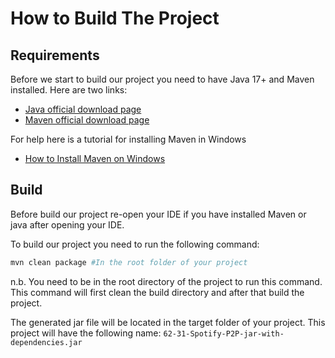 # How to Build The Project

## Requirements

Before we start to build our project you need to have Java 17+ and Maven installed. Here are two links:

- [Java official download page](https://www.oracle.com/java/technologies/javase/jdk17-archive-downloads.html)
- [Maven official download page](https://maven.apache.org/download.cgi)

For help here is a tutorial for installing Maven in Windows

- [How to Install Maven on Windows](https://phoenixnap.com/kb/install-maven-windows)


## Build

Before build our project re-open your IDE if you have installed Maven or java after opening your IDE.

To build our project you need to run the following command:

```bash
mvn clean package #In the root folder of your project
```

n.b. You need to be in the root directory of the project to run this command. This command will first clean the build directory and after that build the project.

The generated jar file will be located in the target folder of your project. This project will have the following name: `62-31-Spotify-P2P-jar-with-dependencies.jar`
